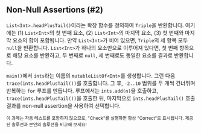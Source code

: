 ## Non-Null Assertions (#2)

`List<Int>.headPlusTail()`이라는 확장 함수를 정의하여 `Triple`을 반환합니다. 여기에는 (1) `List<Int>`의 첫 번째 요소, (2) `List<Int>`의 마지막 요소, (3) 첫 번째와 마지막 요소의 합이 포함됩니다. 만약 `List<Int>`가 비어 있으면, `Triple`의 세 항목 모두 `null`을 반환합니다. `List<Int>`가 하나의 요소만으로 이루어져 있다면, 첫 번째 항목으로 해당 요소를 반환하고, 두 번째로 `null`, 세 번째로도 동일한 요소를 결과로 반환합니다.

`main()`에서 `ints`라는 이름의 `mutableListOf<Int>`를 생성합니다. 그런 다음 `trace(ints.headPlusTail())`를 호출합니다. 그 후, `-2..10` 범위를 두 개씩 건너뛰며 반복하는 `for` 루프를 만듭니다. 루프에서는 `ints.add(n)`을 호출하고, `trace(ints.headPlusTail())`을 호출한 뒤, 마지막으로 `ints.headPlusTail()` 호출 결과를 non-null assertion을 사용하여 선택합니다.

<sub> 이 과제는 자동 테스트를 포함하지 않으므로, "Check"를 실행하면 항상 "Correct"로 표시됩니다. 제공된 솔루션과 본인의 솔루션을 비교해 보세요! </sub>